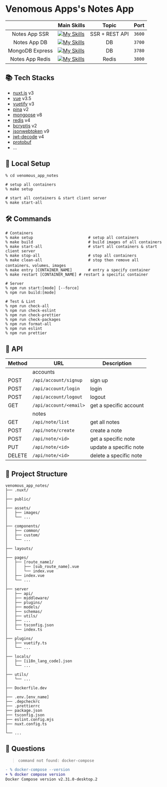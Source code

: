 # Venomous Apps's Notes App

|                 | Main Skills                                                                                                  |     Topic      |  Port  |
| :-------------: | ------------------------------------------------------------------------------------------------------------ | :------------: | :----: |
|  Notes App SSR  | [![My Skills](https://skillicons.dev/icons?i=docker,nuxt,vue&perline=4&theme=light)](https://skillicons.dev) | SSR + REST API | `3600` |
|  Notes App DB   | [![My Skills](https://skillicons.dev/icons?i=docker,mongodb&perline=4&theme=light)](https://skillicons.dev)  |       DB       | `3700` |
| MongoDB Express | [![My Skills](https://skillicons.dev/icons?i=docker,mongodb&perline=4&theme=light)](https://skillicons.dev)  |       DB       | `3780` |
| Notes App Redis | [![My Skills](https://skillicons.dev/icons?i=docker,redis&perline=4&theme=light)](https://skillicons.dev)    |     Redis      | `3800` |

## 📚 Tech Stacks

- [nuxt.js]() v3
- [vue]() v3.5
- [vuetify]() v3
- [pina]() v2
- [mongoose]() v8
- [redis]() v4
- [bcryptjs]() v2
- [jsonwebtoken]() v9
- [jwt-decode]() v4
- [protobuf](https://github.com/BlaxBerry333/venomous_app_protobuf)
- ...

## 🚀 Local Setup

```shell
% cd venomous_app_notes

# setup all containers
% make setup

# start all containers & start client server
% make start-all
```

## 🛠 Commands

```shell
# Containers
% make setup                        # setup all containers
% make build                        # build images of all containers
% make start-all                    # start all containers & start client server
% make stop-all                     # stop all containers
% make clean-all                    # stop then remove all containers、volumes、images
% make entry [CONTAINER_NAME]       # entry a specify container
% make restart [CONTAINER_NAME] # restart a specific container

# Server
% npm run start:[mode] [--force]
% npm run build:[mode]

# Test & Lint
% npm run check-all
% npm run check-eslint
% npm run check-prettier
% npm run check-packages
% npm run format-all
% npm run eslint
% npm run prettier
```

## 🔗 API

| Method | URL                    | Description            |
| ------ | ---------------------- | ---------------------- |
|        | accounts               |                        |
| POST   | `/api/account/signup`  | sign up                |
| POST   | `/api/account/login`   | login                  |
| POST   | `/api/account/logout`  | logout                 |
| GET    | `/api/account/<email>` | get a specific account |
|        | notes                  |                        |
| GET    | `/api/note/list`       | get all notes          |
| POST   | `/api/note/create`     | create a note          |
| POST   | `/api/note/<id>`       | get a specific note    |
| PUT    | `/api/note/<id>`       | update a specific note |
| DELETE | `/api/note/<id>`       | delete a specific note |

## 📂 Project Structure

```shell
venomous_app_notes/
├── .nuxt/
│
├── public/
│
├── assets/
│   ├── images/
│   └── ...
│
├── components/
│   ├── common/
│   ├── custom/
│   └── ...
│
├── layouts/
│
├── pages/
│   ├── [route_name]/
│   │   ├── [sub_route_name].vue
│   │   └── index.vue
│   ├── index.vue
│   └── ...
│
├── server
│   ├── api/
│   ├── middleware/
│   ├── plugins/
│   ├── models/
│   ├── schemas/
│   ├── utils/
│   ├── ...
│   ├── tsconfig.json
│   └── index.ts
│
├── plugins/
│   ├── vuetify.ts
│   └── ...
│
├── locals/
│   ├── [i18n_lang_code].json
│   └── ...
│
├── utils/
│   └── ...
│
├── Dockerfile.dev
│
├── .env.[env_name]
├── .depcheckrc
├── .prettierrc
├── package.json
├── tsconfig.json
├── eslint.config.mjs
├── nuxt.config.ts
│
└── ...
```

## 🤔 Questions

> `command not found: docker-compose`

```diff
- % docker-compose --version
+ % docker compose version
Docker Compose version v2.31.0-desktop.2
```

